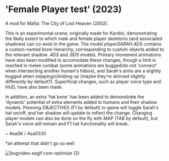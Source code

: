 # 'Female Player test' (2023)
A mod for Mafia: The City of Lost Heaven (2002).

This is an experimental scene, originally made for Kardini, demonstrating the likely extent to which male and female player skeletons (and associated shadows) can co-exist in the game. The model *playerSARAH.4DS* contains a custom-named bone hierarchy, corresponding to custom objects added to the relevant shadow *.4DS* and *.6DS* models. Primary movement animations have also been modified to accomodate these changes, though a limit is reached in melee combat (some animations are bugged/do not 'connect' when intersecting another human's hitbox), and Sarah's arms are a slightly bugged when stepping/climbing up (maybe they're skinned slightly differently by default?). Superficial changes, such as player voice type and HUD, have also been made.

In addition, an extra 'hat bone' has been added to demonstrate the 'dynamic' potential of extra elements added to humans and their shadow models. Pressing OBJECTIVES (F1 by default) in-game will toggle Sarah's hat on/off, and her shadow will update to reflect the change. Changing player models can also be done on the fly with MAP (TAB by default), but Sarah's voice will remain and F1 hat functionality will break.

~ AsaSK / Asa0330

*an attempt that didn't go so well

![bugvideo-ezgif com-optimize (2)](https://github.com/TheNameAsaIsNotAvailable/Female-Player-test/assets/111624709/f2f8ceb1-4a39-4a49-9453-7f2cd970f509)
